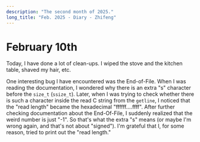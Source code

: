 ```yaml
---
description: "The second month of 2025."
long_title: "Feb. 2025 - Diary - Zhifeng"
---
```


# February 10th

Today, I have done a lot of clean-ups. I wiped the stove and the kitchen table, shaved my hair, etc.

One interesting bug I have encountered was the End-of-File. When I was reading the documentation, I wondered why there is an extra "s" character before the `size_t` (`ssize_t`). Later, when I was trying to check whether there is such a character inside the read C string from the `getline`, I noticed that the "read length" became the hexadecimal "ffffff....ffff". After further checking documentation about the End-Of-File, I suddenly realized that the weird number is just "-1". So that's what the extra "s" means (or maybe I'm wrong again, and that's not about "signed"). I'm grateful that I, for some reason, tried to print out the "read length."
